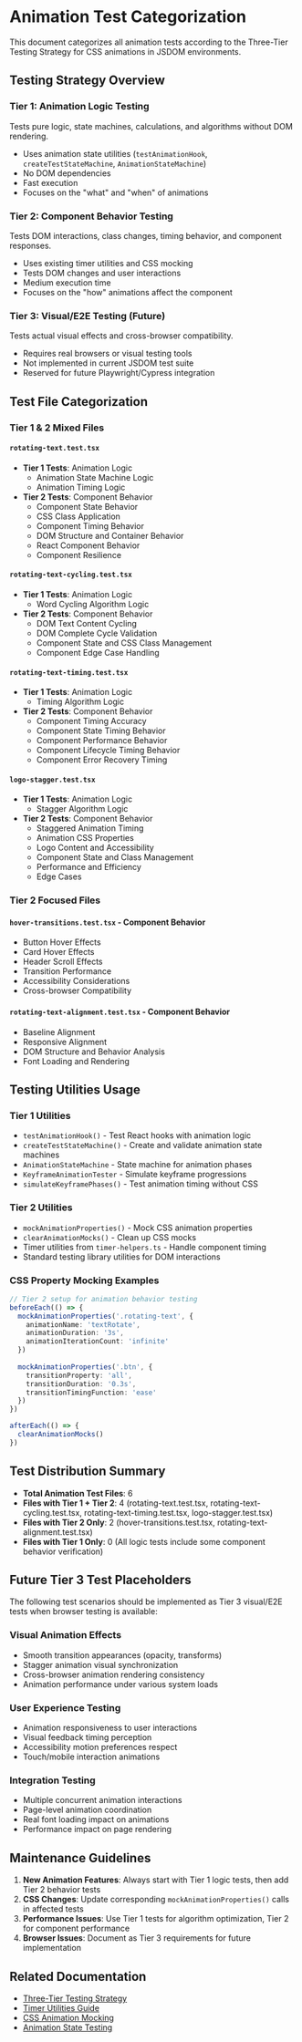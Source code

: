 # Animation Test Categorization

This document categorizes all animation tests according to the Three-Tier Testing Strategy for CSS animations in JSDOM environments.

## Testing Strategy Overview

### Tier 1: Animation Logic Testing
Tests pure logic, state machines, calculations, and algorithms without DOM rendering.
- Uses animation state utilities (`testAnimationHook`, `createTestStateMachine`, `AnimationStateMachine`)
- No DOM dependencies
- Fast execution
- Focuses on the "what" and "when" of animations

### Tier 2: Component Behavior Testing  
Tests DOM interactions, class changes, timing behavior, and component responses.
- Uses existing timer utilities and CSS mocking
- Tests DOM changes and user interactions
- Medium execution time
- Focuses on the "how" animations affect the component

### Tier 3: Visual/E2E Testing (Future)
Tests actual visual effects and cross-browser compatibility.
- Requires real browsers or visual testing tools
- Not implemented in current JSDOM test suite
- Reserved for future Playwright/Cypress integration

## Test File Categorization

### Tier 1 & 2 Mixed Files

#### `rotating-text.test.tsx`
- **Tier 1 Tests**: Animation Logic
  - Animation State Machine Logic
  - Animation Timing Logic  
- **Tier 2 Tests**: Component Behavior
  - Component State Behavior
  - CSS Class Application
  - Component Timing Behavior
  - DOM Structure and Container Behavior
  - React Component Behavior
  - Component Resilience

#### `rotating-text-cycling.test.tsx`
- **Tier 1 Tests**: Animation Logic
  - Word Cycling Algorithm Logic
- **Tier 2 Tests**: Component Behavior
  - DOM Text Content Cycling
  - DOM Complete Cycle Validation
  - Component State and CSS Class Management
  - Component Edge Case Handling

#### `rotating-text-timing.test.tsx`
- **Tier 1 Tests**: Animation Logic
  - Timing Algorithm Logic
- **Tier 2 Tests**: Component Behavior
  - Component Timing Accuracy
  - Component State Timing Behavior
  - Component Performance Behavior
  - Component Lifecycle Timing Behavior
  - Component Error Recovery Timing

#### `logo-stagger.test.tsx`
- **Tier 1 Tests**: Animation Logic
  - Stagger Algorithm Logic
- **Tier 2 Tests**: Component Behavior
  - Staggered Animation Timing
  - Animation CSS Properties
  - Logo Content and Accessibility
  - Component State and Class Management
  - Performance and Efficiency
  - Edge Cases

### Tier 2 Focused Files

#### `hover-transitions.test.tsx` - Component Behavior
- Button Hover Effects
- Card Hover Effects  
- Header Scroll Effects
- Transition Performance
- Accessibility Considerations
- Cross-browser Compatibility

#### `rotating-text-alignment.test.tsx` - Component Behavior
- Baseline Alignment
- Responsive Alignment
- DOM Structure and Behavior Analysis
- Font Loading and Rendering

## Testing Utilities Usage

### Tier 1 Utilities
- `testAnimationHook()` - Test React hooks with animation logic
- `createTestStateMachine()` - Create and validate animation state machines
- `AnimationStateMachine` - State machine for animation phases
- `KeyframeAnimationTester` - Simulate keyframe progressions
- `simulateKeyframePhases()` - Test animation timing without CSS

### Tier 2 Utilities
- `mockAnimationProperties()` - Mock CSS animation properties
- `clearAnimationMocks()` - Clean up CSS mocks
- Timer utilities from `timer-helpers.ts` - Handle component timing
- Standard testing library utilities for DOM interactions

### CSS Property Mocking Examples

```typescript
// Tier 2 setup for animation behavior testing
beforeEach(() => {
  mockAnimationProperties('.rotating-text', {
    animationName: 'textRotate',
    animationDuration: '3s',
    animationIterationCount: 'infinite'
  })
  
  mockAnimationProperties('.btn', {
    transitionProperty: 'all',
    transitionDuration: '0.3s',
    transitionTimingFunction: 'ease'
  })
})

afterEach(() => {
  clearAnimationMocks()
})
```

## Test Distribution Summary

- **Total Animation Test Files**: 6
- **Files with Tier 1 + Tier 2**: 4 (rotating-text.test.tsx, rotating-text-cycling.test.tsx, rotating-text-timing.test.tsx, logo-stagger.test.tsx)
- **Files with Tier 2 Only**: 2 (hover-transitions.test.tsx, rotating-text-alignment.test.tsx)
- **Files with Tier 1 Only**: 0 (All logic tests include some component behavior verification)

## Future Tier 3 Test Placeholders

The following test scenarios should be implemented as Tier 3 visual/E2E tests when browser testing is available:

### Visual Animation Effects
- Smooth transition appearances (opacity, transforms)
- Stagger animation visual synchronization
- Cross-browser animation rendering consistency
- Animation performance under various system loads

### User Experience Testing
- Animation responsiveness to user interactions
- Visual feedback timing perception
- Accessibility motion preferences respect
- Touch/mobile interaction animations

### Integration Testing
- Multiple concurrent animation interactions
- Page-level animation coordination
- Real font loading impact on animations
- Performance impact on page rendering

## Maintenance Guidelines

1. **New Animation Features**: Always start with Tier 1 logic tests, then add Tier 2 behavior tests
2. **CSS Changes**: Update corresponding `mockAnimationProperties()` calls in affected tests
3. **Performance Issues**: Use Tier 1 tests for algorithm optimization, Tier 2 for component performance
4. **Browser Issues**: Document as Tier 3 requirements for future implementation

## Related Documentation

- [Three-Tier Testing Strategy](../docs/animation-testing-strategy.md)
- [Timer Utilities Guide](../docs/testing-guide.md)
- [CSS Animation Mocking](../test-utils/css-animation-mocking.ts)
- [Animation State Testing](../test-utils/animation-state-testing.ts)